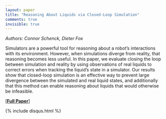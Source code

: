 ```yaml
---
layout: paper
title: "Reasoning About Liquids via Closed-Loop Simulation"
comments: true
invisible: true
---
```


<p class="text-left"><i>Authors: Connor Schenck, Dieter Fox</i></p>

Simulators are a powerful tool for reasoning about a robot&#8217;s interactions with its environment. However, when simulations diverge from reality, that reasoning becomes less useful. In this paper, we evaluate closing the loop between simulation and reality by using observations of real liquids to correct errors when tracking the liquid&#8217;s state in a simulator. Our results show that closed-loop simulation is an effective way to prevent large divergence between the simulated and real liquid states, and additionally that this method can enable reasoning about liquids that would otherwise be infeasible.

[<b><a href="https://storage.googleapis.com/rss2017-papers/58.pdf">Full Paper</a></b>]

{% include disqus.html %}